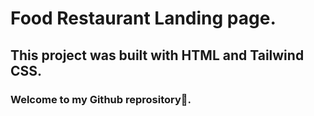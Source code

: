 # Food Restaurant Landing page.

## This project was built with HTML and Tailwind CSS.

### Welcome to my Github reprository👋.
